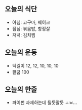 ## 오늘의 식단
* 아침: 고구마, 쉐이크
* 점심: 볶음밥, 항정살
* 저녁: 김치찜

## 오늘의 운동
* 턱걸이 12, 12, 10, 10, 10
* 팔굽 100

## 오늘의 한줄
* 파이썬 과제하는데 될듯말듯 ㅅㅂ...
